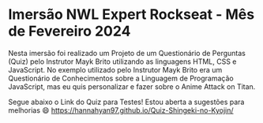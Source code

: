 # Imersão NWL Expert Rockseat - Mês de Fevereiro 2024

Nesta imersão foi realizado um Projeto de um Questionário de Perguntas (Quiz) pelo Instrutor Mayk Brito utilizando as linguagens HTML, CSS e JavaScript. No exemplo utilizado pelo Instrutor Mayk Brito era um Questionário de Conhecimentos sobre a Linguagem de Programação JavaScript, mas eu quis personalizar e fazer sobre o Anime Attack on Titan.

Segue abaixo o Link do Quiz para Testes! Estou aberta a sugestões para melhorias 😄
https://hannahyan97.github.io/Quiz-Shingeki-no-Kyojin/ 



